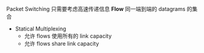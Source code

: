 Packet Switching
只需要考虑高速传递信息
**Flow**
同一端到端的 datagrams 的集合
- Statical Multiplexing
	- 允许 flows 使用所有的 link capacity
	- 允许 flows share link capacity
